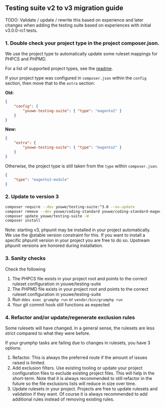 ## Testing suite v2 to v3 migration guide
TODO: Validate / update / rewrite this based on experience and later changes when adding the testing suite
based on experiences with initial v3.0.0-rc1 tests.

### 1. Double check your project type in the project composer.json.
We use the project type to automatically update some ruleset mappings for PHPCS and PHPMD.

For a list of supported project types, see the [readme](./README.md).

If your project type was configured in `composer.json` within the `config` section, then move that to the `extra` 
section:

**Old:**
```json
{
    "config": {
        "youwe-testing-suite": { "type": "magento2" }
    }
}
```

**New:**
```json
{
    "extra": {
        "youwe-testing-suite": { "type": "magento2" }
    }
}
```

Otherwise, the project type is still taken from the `type` within `composer.json`.

```json
{
    "type": "magento2-module"
}
```

### 2. Update to version 3
```bash
composer require --dev youwe/testing-suite:^3.0 --no-update
composer remove --dev youwe/coding-standard youwe/coding-standard-magento2 --no-update
composer update youwe/testing-suite -W
composer install
```

Note: starting v3, phpunit may be installed in your project automatically.\
We use the @stable version constraint for this. If you want to install a specific
phpunit version in your project you are free to do so. Upstream phpunit versions
are honored during installation.

### 3. Sanity checks
Check the following

1. The PHPCS file exists in your project root and points to the correct ruleset
configuration in youwe/testing-suite
2. The PHPMD file exists in your project root and points to the correct ruleset
configuration in youwe/testing-suite
3. Run `ddev exec grumphp run` or `vendor/bin/grumphp run`
4. Your git commit hook still functions as expected

### 4. Refactor and/or update/regenerate exclusion rules
Some rulesets will have changed. In a general sense, the rulesets are less
strict compared to what they were before.

If your grumphp tasks are failing due to changes in rulesets, you have 3 options:

1. Refactor. This is always the preferred route if the amount of issues raised
is limited.
2. Add exclusion filters. Use existing tooling or update your project configuration
files to exclude existing project files. This will help in the short-term. Note
that it is always recommended to still refactor in the future so the file
exclusions lists will reduce in size over time.
3. Update rulesets in your project. Projects are free to update rulesets and
validation if they want. Of course it is always recommended to add
additional rules instead of removing existing rules.
